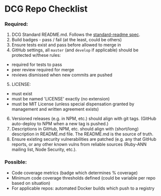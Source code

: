 # DCG Repo Checklist

### Required:

1. DCG Standard README.md. Follows the [standard-readme spec](https://github.com/RichardLitt/standard-readme/blob/master/spec.md).
2. Build badges - pass / fail (at the least, could be others)
3. Ensure tests exist and pass before allowed to merge in
4. GitHub settings, all `master` (and `develop` if applicable) should be protected w/these rules:
  - required for tests to pass
  - peer review required for merge
  - reviews dismissed when new commits are pushed
5. LICENSE:
  - must exist
  - must be named 'LICENSE' exactly (no extension)
  - must be MIT License (unless special dispensation granted by management and written agreement exists)
6. Versioned releases (e.g. in NPM, etc.) should align with git tags. (GitHub auto-deploy to NPM when a new tag is pushed.)
7. Descriptions in GitHub, NPM, etc. should align with (short/long) description in README.md file. The README.md is the source of truth.
8. Ensure existing security vulnerabilities are patched (e.g. any that GitHub reports, or any other known vulns from reliable sources (Ruby-ANN mailing list, Node Security, etc.).

### Possible:

- Code coverage metrics (badge which determines % coverage)
- Minimum code coverage thresholds defined (could be variable per repo based on situation)
- For applicable repos: automated Docker builds which push to a registry

